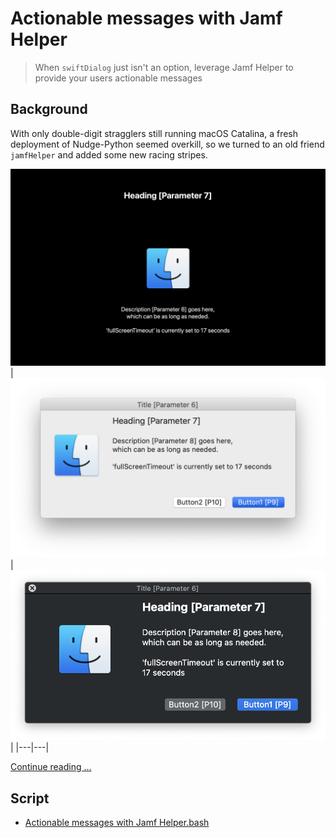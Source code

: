 # Actionable messages with Jamf Helper

> When `swiftDialog` just isn't an option, leverage Jamf Helper to provide your users actionable messages

## Background

With only double-digit stragglers still running macOS Catalina, a fresh deployment of Nudge-Python seemed overkill, so we turned to an old friend `jamfHelper` and added some new racing stripes.

![Jamf Helper Fullscreen](images/fs.png)
| ![Jamf Helper Fullscreen](images/utility.png) | ![Jamf Helper Fullscreen](images/hud.png) |
|---|---|

[Continue reading …](https://snelson.us/2023/01/jamf-helper)

## Script
- [Actionable messages with Jamf Helper.bash](Display%20Message%20with%20Jamf%20Helper.bash)
